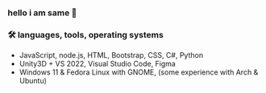 ### **hello i am same 👋**
### 🛠️ languages, tools, operating systems
 - JavaScript, node.js, HTML, Bootstrap, CSS, C#, Python
 - Unity3D + VS 2022, Visual Studio Code, Figma
 - Windows 11 & Fedora Linux with GNOME, (some experience with Arch & Ubuntu)
